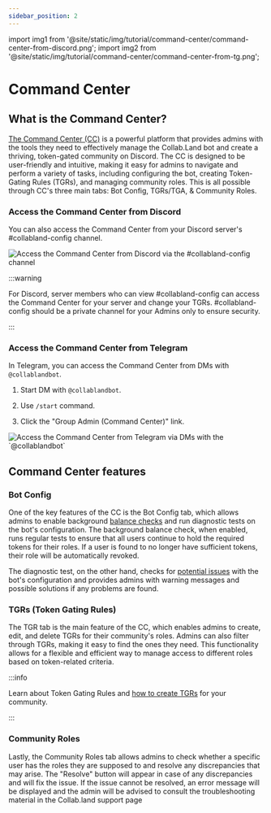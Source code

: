 ```yaml
---
sidebar_position: 2
---
```


import img1 from '@site/static/img/tutorial/command-center/command-center-from-discord.png';
import img2 from '@site/static/img/tutorial/command-center/command-center-from-tg.png';

# Command Center

## What is the Command Center?

[The Command Center (CC)](https://cc.collab.land) is a powerful platform that provides admins with the tools they need to effectively manage the Collab.Land bot and create a thriving, token-gated community on Discord. The CC is designed to be user-friendly and intuitive, making it easy for admins to navigate and perform a variety of tasks, including configuring the bot, creating Token-Gating Rules (TGRs), and managing community roles. This is all possible through CC's three main tabs: Bot Config, TGRs/TGA, & Community Roles.

### Access the Command Center from Discord

You can also access the Command Center from your Discord server's #collabland-config channel.

<div class="text--center">
  <img src={img1} alt="Access the Command Center from Discord via the #collabland-config channel" />
</div>

:::warning

For Discord, server members who can view #collabland-config can access the Command Center for your server and change your TGRs. #collabland-config should be a private channel for your Admins only to ensure security.

:::

### Access the Command Center from Telegram

In Telegram, you can access the Command Center from DMs with `@collablandbot`.

1. Start DM with `@collablandbot`.

2. Use `/start` command.

3. Click the "Group Admin (Command Center)" link.

<div class="text--center">
  <img src={img2} alt="Access the Command Center from Telegram via DMs with the `@collablandbot`" />
</div>

## Command Center features

### Bot Config

One of the key features of the CC is the Bot Config tab, which allows admins to enable background [balance checks](/help-docs/command-center/bot-config/balance-check) and run diagnostic tests on the bot's configuration. The background balance check, when enabled, runs regular tests to ensure that all users continue to hold the required tokens for their roles. If a user is found to no longer have sufficient tokens, their role will be automatically revoked.

The diagnostic test, on the other hand, checks for [potential issues](/help-docs/command-center/bot-config/errors) with the bot's configuration and provides admins with warning messages and possible solutions if any problems are found.

### TGRs (Token Gating Rules)

The TGR tab is the main feature of the CC, which enables admins to create, edit, and delete TGRs for their community's roles. Admins can also filter through TGRs, making it easy to find the ones they need. This functionality allows for a flexible and efficient way to manage access to different roles based on token-related criteria.

:::info

Learn about Token Gating Rules and [how to create TGRs](/help-docs/command-center/create-a-tgr/how-to-create-a-tgr) for your community.

:::

### Community Roles

Lastly, the Community Roles tab allows admins to check whether a specific user has the roles they are supposed to and resolve any discrepancies that may arise. The "Resolve" button will appear in case of any discrepancies and will fix the issue. If the issue cannot be resolved, an error message will be displayed and the admin will be advised to consult the troubleshooting material in the Collab.land support page
